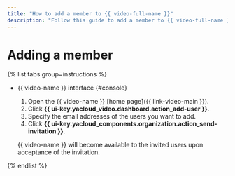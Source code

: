 ```yaml
---
title: "How to add a member to {{ video-full-name }}"
description: "Follow this guide to add a member to {{ video-full-name }}."
---
```


# Adding a member

{% list tabs group=instructions %}

- {{ video-name }} interface {#console}

   1. Open the {{ video-name }} [home page]({{ link-video-main }}).
   1. Click **{{ ui-key.yacloud_video.dashboard.action_add-user }}**.
   1. Specify the email addresses of the users you want to add.
   1. Click **{{ ui-key.yacloud_components.organization.action_send-invitation }}**.

   {{ video-name }} will become available to the invited users upon acceptance of the invitation.

{% endlist %}